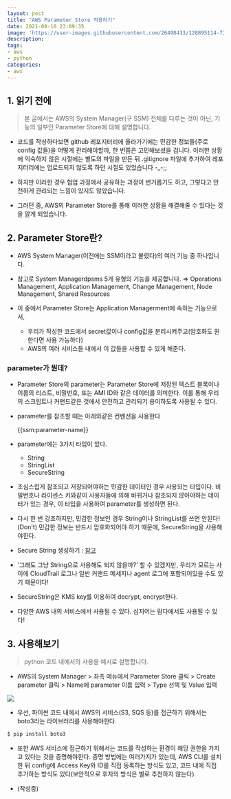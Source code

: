 ```yaml
---
layout: post
title: "AWS Parameter Store 적용하기"
date: 2021-08-10 23:09:35
image: 'https://user-images.githubusercontent.com/26498433/128895114-720e4bb7-e2af-49d0-9815-1b2ec447d119.png'
description:
tags:
- aws
- python
categories:
- aws
---
```


## 1. 읽기 전에
> 본 글에서는 AWS의 System Manager(구 SSM) 전체를 다루는 것이 아닌, 기능의 일부인 Parameter Store에 대해 설명합니다.

- 코드를 작성하다보면 github 레포지터리에 올라가기에는 민감한 정보들(주로 config 값들)을 어떻게 관리해야할까, 한 번쯤은 고민해보셨을 겁니다. 이러한 상황에 익숙하지 않은 시절에는 별도의 파일을 만든 뒤 .gitignore 파일에 추가하여 레포지터리에는 업로드되지 않도록 하던 시절도 있었습니다 -_-;;

- 하지만 이러한 경우 협업 과정에서 공유하는 과정이 번거롭기도 하고, 그렇다고 안전하게 관리되는 느낌이 있지도 않았습니다.

- 그러던 중, AWS의 Parameter Store를 통해 이러한 상황을 해결해줄 수 있다는 것을 알게 되었습니다.

## 2. Parameter Store란?
- AWS System Manager(이전에는 SSM이라고 불렸다)의 여러 기능 중 하나입니다.

- 참고로 System Managerdpsms 5개 유형의 기능을 제공합니다.
  ⇒ Operations Management, Application Management, Change Management, Node Management, Shared Resources

- 이 중에서 Parameter Store는 Application Managerment에 속하는 기능으로서,
    - 우리가 작성한 코드에서 secret값이나 config값을 분리시켜주고(암호화도 원한다면 사용 가능하다)
    - AWS의 여러 서비스들 내에서 이 값들을 사용할 수 있게 해준다.

### parameter가 뭔데?
- Parameter Store의 parameter는 Parameter Store에 저장된 텍스트 블록이나 이름의 리스트, 비밀번호, 또는 AMI ID와 같은 데이터를 의미한다. 이를 통해 우리의 스크립트나 커맨드같은 것에서 안전하고 관리되기 용이하도록 사용될 수 있다.

- parameter를 참조할 때는 아래와같은 컨벤션을 사용한다

  {{ssm:parameter-name}}

- parameter에는 3가지 타입이 있다.
    - String
    - StringList
    - SecureString

- 조심스럽게 참조되고 저장되어야하는 민감한 데이터인 경우 사용되는 타입이다. 비밀번호나 라이센스 키와같이 사용자들에 의해 바뀌거나 참조되지 않아야하는 데이터가 있는 경우, 이 타입을 사용하여 parameter를 생성하면 된다.

- 다시 한 번 강조하지만, 민감한 정보인 경우 String이나 StringList를 쓰면 안된다!(Don't) 민감한 정보는 반드시 암호화되어야 하기 때문에, SecureString을 사용해야한다.

- Secure String 생성하기 : [참고](https://docs.aws.amazon.com/systems-manager/latest/userguide/param-create-cli.html#param-create-cli-securestring)

- '그래도 그냥 String으로 사용해도 되지 않을까?' 할 수 있겠지만, 우리가 모르는 사이에 CloudTrail 로그나 일반 커맨드 메세지나 agent 로그에 포함되어있을 수도 있기 때문이다!

- SecureString은 KMS key를 이용하여 decrypt, encrypt한다.

- 다양한 AWS 내의 서비스에서 사용될 수 있다. 심지어는 람다에서도 사용될 수 있다!


## 3. 사용해보기
> python 코드 내에서의 사용을 예시로 설명합니다.

- AWS의 System Manager > 좌측 메뉴에서 Parameter Store 클릭 > Create parameter 클릭 > Name에 parameter 이름 입력 > Type 선택 및 Value 입력 

<img src="https://user-images.githubusercontent.com/26498433/128894733-879fc535-bf62-4849-ba21-151848a98023.png" />

- 우선, 파이썬 코드 내에서 AWS의 서비스(S3, SQS 등)를 접근하기 위해서는 boto3라는 라이브러리를 사용해야한다.
```bash
$ pip install boto3
```

- 또한 AWS 서비스에 접근하기 위해서는 코드를 작성하는 환경이 해당 권한을 가지고 있다는 것을 증명해야한다. 증명 방법에는 여러가지가 있는데, AWS CLI를 설치한 뒤 config에 Access Key와 ID를 직접 등록하는 방식도 있고, 코드 내에 직접 추가하는 방식도 있다(보안적으로 후자의 방식은 별로 추천하지 않는다).

- (작성중)
